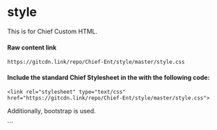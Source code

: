 # style

This is for Chief Custom HTML.

#### Raw content link

```
https://gitcdn.link/repo/Chief-Ent/style/master/style.css
```

#### Include the standard Chief Stylesheet in the <head> with the following code:

```
<link rel="stylesheet" type="text/css" href="https://gitcdn.link/repo/Chief-Ent/style/master/style.css">
```
Additionally, bootstrap is used.

<link rel="stylesheet" href="https://maxcdn.bootstrapcdn.com/bootstrap/4.0.0/css/bootstrap.min.css"
    integrity="sha384-Gn5384xqQ1aoWXA+058RXPxPg6fy4IWvTNh0E263XmFcJlSAwiGgFAW/dAiS6JXm" crossorigin="anonymous">
<link rel="stylesheet" href="https://stackpath.bootstrapcdn.com/bootstrap/4.1.3/css/bootstrap.min.css"
    integrity="sha384-MCw98/SFnGE8fJT3GXwEOngsV7Zt27NXFoaoApmYm81iuXoPkFOJwJ8ERdknLPMO" crossorigin="anonymous">
<link rel="stylesheet"
    href="https://cdn.jsdelivr.net/npm/bootstrap-select@1.13.9/dist/css/bootstrap-select.min.css">
```
